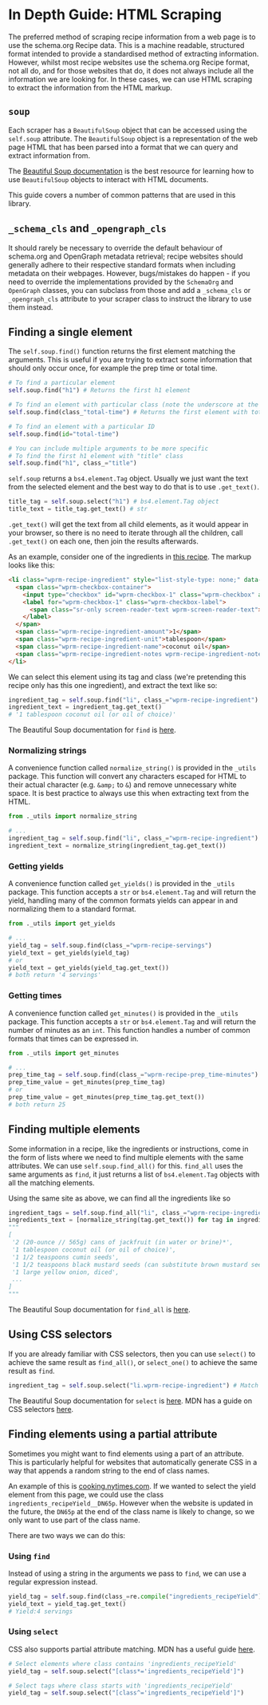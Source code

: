 # In Depth Guide: HTML Scraping

The preferred method of scraping recipe information from a web page is to use the schema.org Recipe data. This is a machine readable, structured format intended to provide a standardised method of extracting information. However, whilst most recipe websites use the schema.org Recipe format, not all do, and for those websites that do, it does not always include all the information we are looking for. In these cases, we can use HTML scraping to extract the information from the HTML markup.

## `soup`

Each scraper has a `BeautifulSoup` object that can be accessed using the `self.soup` attribute. The `BeautifulSoup` object is a representation of the web page HTML that has been parsed into a format that we can query and extract information from.

The [Beautiful Soup documentation](https://www.crummy.com/software/BeautifulSoup/bs4/doc/) is the best resource for learning how to use `BeautifulSoup` objects to interact with HTML documents.

This guide covers a number of common patterns that are used in this library.

## `_schema_cls` and `_opengraph_cls`

It should rarely be necessary to override the default behaviour of schema.org and OpenGraph metadata retrieval; recipe websites should generally adhere to their respective standard formats when including metadata on their webpages.  However, bugs/mistakes do happen - if you need to override the implementations provided by the `SchemaOrg` and `OpenGraph` classes, you can subclass from those and add a `_schema_cls` or `_opengraph_cls` attribute to your scraper class to instruct the library to use them instead.

## Finding a single element

The `self.soup.find()` function returns the first element matching the arguments. This is useful if you are trying to extract some information that should only occur once, for example the prep time or total time.

```python
# To find a particular element
self.soup.find("h1") # Returns the first h1 element

# To find an element with particular class (note the underscore at the end of class_)
self.soup.find(class_"total-time") # Returns the first element with total-time class.

# To find an element with a particular ID
self.soup.find(id="total-time")

# You can include multiple arguments to be more specific
# To find the first h1 element with "title" class
self.soup.find("h1", class_="title")
```

`self.soup` returns a `bs4.element.Tag` object. Usually we just want the text from the selected element and the best way to do that is to use `.get_text()`.

```python
title_tag = self.soup.select("h1") # bs4.element.Tag object
title_text = title_tag.get_text() # str
```

`.get_text()` will get the text from all child elements, as it would appear in your browser, so there is no need to iterate through all the children, call `.get_text()` on each one, then join the results afterwards.

As an example, consider one of the ingredients in [this recipe](https://rainbowplantlife.com/instant-pot-jackfruit-curry/#wprm-recipe-container-5618). The markup looks like this:

```html
<li class="wprm-recipe-ingredient" style="list-style-type: none;" data-uid="0">
  <span class="wprm-checkbox-container">
    <input type="checkbox" id="wprm-checkbox-1" class="wprm-checkbox" aria-label="&nbsp;1 tablespoon coconut oil (or oil of choice)">
    <label for="wprm-checkbox-1" class="wprm-checkbox-label">
      <span class="sr-only screen-reader-text wprm-screen-reader-text">▢ </span>
    </label>
  </span>
  <span class="wprm-recipe-ingredient-amount">1</span>
  <span class="wprm-recipe-ingredient-unit">tablespoon</span>
  <span class="wprm-recipe-ingredient-name">coconut oil</span>
  <span class="wprm-recipe-ingredient-notes wprm-recipe-ingredient-notes-normal">(or oil of choice)</span>
</li>
```

We can select this element using its tag and class (we're pretending this recipe only has this one ingredient), and extract the text like so:

```python
ingredient_tag = self.soup.find("li", class_="wprm-recipe-ingredient")
ingredient_text = ingredient_tag.get_text()
# '1 tablespoon coconut oil (or oil of choice)'
```

The Beautiful Soup documentation for `find` is [here](https://www.crummy.com/software/BeautifulSoup/bs4/doc/#find).

### Normalizing strings

A convenience function called `normalize_string()` is provided in the `_utils` package. This function will convert any characters escaped for HTML to their actual character (e.g. `&amp;` to `&`) and remove unnecessary white space. It is best practice to always use this when extracting text from the HTML.

```python
from ._utils import normalize_string

# ...
ingredient_tag = self.soup.find("li", class_="wprm-recipe-ingredient")
ingredient_text = normalize_string(ingredient_tag.get_text())
```

### Getting yields

A convenience function called `get_yields()` is provided in the `_utils` package. This function accepts a `str` or `bs4.element.Tag` and will return the yield, handling many of the common formats yields can appear in and normalizing them to a standard format.

```python
from ._utils import get_yields

# ...
yield_tag = self.soup.find(class_="wprm-recipe-servings")
yield_text = get_yields(yield_tag)
# or
yield_text = get_yields(yield_tag.get_text())
# both return '4 servings'
```

### Getting times

A convenience function called `get_minutes()` is provided in the `_utils` package. This function accepts a `str` or `bs4.element.Tag` and will return the number of minutes as an `int`. This function handles a number of common formats that times can be expressed in.

```python
from ._utils import get_minutes

# ...
prep_time_tag = self.soup.find(class_="wprm-recipe-prep_time-minutes")
prep_time_value = get_minutes(prep_time_tag)
# or
prep_time_value = get_minutes(prep_time_tag.get_text())
# both return 25
```

## Finding multiple elements

Some information in a recipe, like the ingredients or instructions, come in the form of lists where we need to find multiple elements with the same attributes. We can use `self.soup.find_all()` for this. `find_all` uses the same arguments as `find`, it just returns a list of `bs4.element.Tag` objects with all the matching elements.

Using the same site as above, we can find all the ingredients like so

```python
ingredient_tags = self.soup.find_all("li", class_="wprm-recipe-ingredient")
ingredients_text = [normalize_string(tag.get_text()) for tag in ingredient_tags]
"""
[
 '2 (20-ounce // 565g) cans of jackfruit (in water or brine)*',
 '1 tablespoon coconut oil (or oil of choice)',
 '1 1/2 teaspoons cumin seeds',
 '1 1/2 teaspoons black mustard seeds (can substitute brown mustard seeds)',
 '1 large yellow onion, diced',
 ...
]
"""
```

The Beautiful Soup documentation for `find_all` is [here](https://www.crummy.com/software/BeautifulSoup/bs4/doc/#find-all).

## Using CSS selectors

If you are already familiar with CSS selectors, then you can use `select()` to achieve the same result as `find_all()`, or `select_one()` to achieve the same result as `find`.

```python
ingredient_tag = self.soup.select("li.wprm-recipe-ingredient") # Match all li elements with wprm-recipe-ingredient class
```

The Beautiful Soup documentation for `select` is [here](https://www.crummy.com/software/BeautifulSoup/bs4/doc/#css-selectors-through-the-css-property). MDN has a guide on CSS selectors [here](https://developer.mozilla.org/en-US/docs/Learn/CSS/Building_blocks/Selectors).

## Finding elements using a partial attribute

Sometimes you might want to find elements using a part of an attribute. This is particularly helpful for websites that automatically generate CSS in a way that appends a random string to the end of class names.

An example of this is [cooking.nytimes.com](https://cooking.nytimes.com/recipes/1024605-cumin-and-cashew-yogurt-rice). If we wanted to select the yield element from this page, we could use the class `ingredients_recipeYield__DN65p`. However when the website is updated in the future, the `DN65p` at the end of the class name is likely to change, so we only want to use part of the class name.

There are two ways we can do this:

### Using `find`

Instead of using a string in the arguments we pass to `find`, we can use a regular expression instead.

```python
yield_tag = self.soup.find(class_=re.compile("ingredients_recipeYield"))
yield_text = yield_tag.get_text()
# Yield:4 servings
```

### Using `select`

CSS also supports partial attribute matching. MDN has a useful guide [here](https://developer.mozilla.org/en-US/docs/Web/CSS/Attribute_selectors).

```python
# Select elements where class contains 'ingredients_recipeYield'
yield_tag = self.soup.select("[class*='ingredients_recipeYield']")

# Select tags where class starts with 'ingredients_recipeYield'
yield_tag = self.soup.select("[class^='ingredients_recipeYield']")
```
